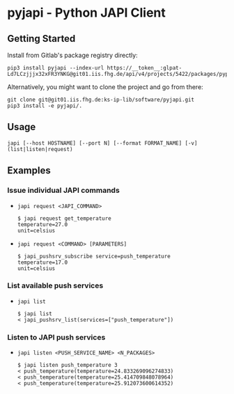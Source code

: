 # pyjapi - Python JAPI Client

## Getting Started

Install from Gitlab's package registry directly:

```console
pip3 install pyjapi --index-url https://__token__:glpat-Ld7LCzjjjx32xFR3YNKG@git01.iis.fhg.de/api/v4/projects/5422/packages/pypi/simple
```

Alternatively, you might want to clone the project and go from there:

```console
git clone git@git01.iis.fhg.de:ks-ip-lib/software/pyjapi.git
pip3 install -e pyjapi/.
```

## Usage

`japi [--host HOSTNAME] [--port N] [--format FORMAT_NAME] [-v] (list|listen|request)`

## Examples

### Issue individual JAPI commands

- `japi request <JAPI_COMMAND>`

    ```console
    $ japi request get_temperature
    temperature=27.0
    unit=celsius
    ```

- `japi request <COMMAND> [PARAMETERS]`

    ```console
    $ japi_pushsrv_subscribe service=push_temperature
    temperature=17.0
    unit=celsius
    ```

### List available push services

- `japi list`

    ```console
    $ japi list
    < japi_pushsrv_list(services=["push_temperature"])
    ```

### Listen to JAPI push services

- `japi listen <PUSH_SERVICE_NAME> <N_PACKAGES>`

    ```console
    $ japi listen push_temperature 3
    < push_temperature(temperature=24.833269096274833)
    < push_temperature(temperature=25.414709848078964)
    < push_temperature(temperature=25.912073600614352)
    ```

